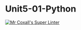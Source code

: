 # Unit5-01-Python
[![Mr Coxall's Super Linter](https://github.com/<ICS3U-C-Programming-Enoch-O/Unit5-01-Python>/workflows/Mr%20Coxall's%20Super%20Linter/badge.svg)](https://github.com/<ICS3U-C-Programming-Enoch-O/Unit5-01-Python>/actions/)
